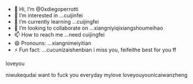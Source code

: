 - 👋 Hi, I’m @0xdiegoperrotti
- 👀 I’m interested in ...cuijinfei
- 🌱 I’m currently learning ...cuijingfei
- 💞️ I’m looking to collaborate on ...xiangniyiqixiangshoumeihao
- 📫 How to reach me ...need cuijingfei
- 😄 Pronouns: ...xiangnimeiyitian
- ⚡ Fun fact: ...cucunizaishenbian
i miss you, feifeithe best for you ff
<!---cool guyyou and fsifengzhengbanizhuiamily,you are my family
0xdiegoperrotti/0xdiegoperrotti is a ✨ special ✨ repository because its `README.md` (this file) appears on your GitHub profile.
You can click the Preview link to take a look at your changes.
--->loveyou
niwukequdai
want to fuck you everyday
mylove
loveyouyounicaiwanzheng
